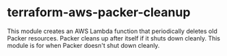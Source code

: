 # terraform-aws-packer-cleanup

This module creates an AWS Lambda function that periodically deletes old Packer resources. Packer cleans up after itself if it shuts down cleanly. This module is for when Packer doesn't shut down cleanly.
